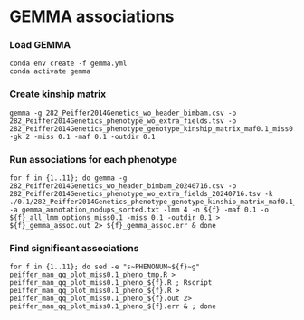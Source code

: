 # GEMMA associations

### Load GEMMA
```
conda env create -f gemma.yml
conda activate gemma
```

### Create kinship matrix
```
gemma -g 282_Peiffer2014Genetics_wo_header_bimbam.csv -p 282_Peiffer2014Genetics_phenotype_wo_extra_fields.tsv -o 282_Peiffer2014Genetics_phenotype_genotype_kinship_matrix_maf0.1_miss0.1 -gk 2 -miss 0.1 -maf 0.1 -outdir 0.1
```

### Run associations for each phenotype
```
for f in {1..11}; do gemma -g 282_Peiffer2014Genetics_wo_header_bimbam_20240716.csv -p 282_Peiffer2014Genetics_phenotype_wo_extra_fields_20240716.tsv -k ./0.1/282_Peiffer2014Genetics_phenotype_genotype_kinship_matrix_maf0.1_miss0.1.sXX.txt -a gemma_annotation_nodups_sorted.txt -lmm 4 -n ${f} -maf 0.1 -o ${f}_all_lmm_options_miss0.1 -miss 0.1 -outdir 0.1 > ${f}_gemma_assoc.out 2> ${f}_gemma_assoc.err & done
```

### Find significant associations
```
for f in {1..11}; do sed -e "s~PHENONUM~${f}~g" peiffer_man_qq_plot_miss0.1_pheno_tmp.R > peiffer_man_qq_plot_miss0.1_pheno_${f}.R ; Rscript peiffer_man_qq_plot_miss0.1_pheno_${f}.R > peiffer_man_qq_plot_miss0.1_pheno_${f}.out 2> peiffer_man_qq_plot_miss0.1_pheno_${f}.err & ; done
```
